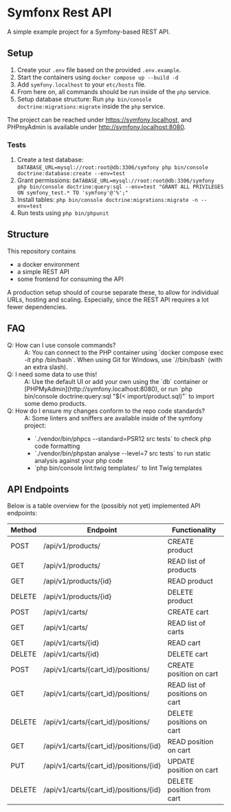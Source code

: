 # Symfonx Rest API

A simple example project for a Symfony-based REST API.

## Setup

1. Create your `.env` file based on the provided `.env.example`.
2. Start the containers using `docker compose up --build -d`
3. Add `symfony.localhost` to your `etc/hosts` file.
4. From here on, all commands should be run inside of the `php` service.
4. Setup database structure: Run `php bin/console doctrine:migrations:migrate` inside the `php` service.

The project can be reached under https://symfony.localhost, and PHPmyAdmin is available under http://symfony.localhost:8080.

### Tests

1. Create a test database:
  `DATABASE_URL=mysql://root:root@db:3306/symfony php bin/console doctrine:database:create --env=test`
2. Grant permissions:
  `DATABASE_URL=mysql://root:root@db:3306/symfony php bin/console doctrine:query:sql --env=test "GRANT ALL PRIVILEGES ON symfony_test.* TO 'symfony'@'%';"`
2. Install tables:
  `php bin/console doctrine:migrations:migrate -n --env=test`
3. Run tests using `php bin/phpunit`

## Structure

This repository contains
- a docker environment
- a simple REST API
- some frontend for consuming the API

A production setup should of course separate these, to allow for individual URLs, hosting and scaling. Especially, since the REST API requires a lot fewer dependencies.

## FAQ

<dl>
<dt>Q: How can I use console commands?</dt>
<dd>A: You can connect to the PHP container using `docker compose exec -it php /bin/bash`. When using Git for Windows, use `//bin/bash` (with an extra slash).</dd>

<dt>Q: I need some data to use this!</dt>
<dd>A: Use the default UI or add your own using the `db` container or [PHPMyAdmin](http://symfony.localhost:8080), or run `php bin/console doctrine:query:sql "$(< import/product.sql)"` to import some demo products.</dd>

<dt>Q: How do I ensure my changes conform to the repo code standards?</dt>
<dd>A: Some linters and sniffers are available inside of the symfony project:
    <ul>
        <li>`./vendor/bin/phpcs --standard=PSR12 src tests` to check php code formatting</li>
        <li>`./vendor/bin/phpstan analyse --level=7 src tests` to run static analysis against your php code</li>
        <li>`php bin/console lint:twig templates/` to lint Twig templates</li>
    </ul>
</dd>
</dl>

## API Endpoints

Below is a table overview for the (possibly not yet) implemented API endpoints:

| Method     | Endpoint                               | Functionality                  |
|------------|----------------------------------------|--------------------------------|
| POST       | /api/v1/products/                      | CREATE product                 |
| GET        | /api/v1/products/                      | READ list of products          |
| GET        | /api/v1/products/{id}                  | READ product                   |
| DELETE     | /api/v1/products/{id}                  | DELETE product                 |
| POST       | /api/v1/carts/                         | CREATE cart                    |
| GET        | /api/v1/carts/                         | READ list of carts             |
| GET        | /api/v1/carts/{id}                     | READ cart                      |
| DELETE     | /api/v1/carts/{id}                     | DELETE cart                    |
| POST       | /api/v1/carts/{cart_id}/positions/     | CREATE position on cart        |
| GET        | /api/v1/carts/{cart_id}/positions/     | READ list of positions on cart |
| DELETE     | /api/v1/carts/{cart_id}/positions/     | DELETE positions on cart       |
| GET        | /api/v1/carts/{cart_id}/positions/{id} | READ position on cart          |
| PUT        | /api/v1/carts/{cart_id}/positions/{id} | UPDATE position on cart        |
| DELETE     | /api/v1/carts/{cart_id}/positions/{id} | DELETE position from cart      |
